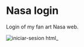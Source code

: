 # Nasa login

Login of my fan art Nasa web.

![iniciar-sesion html_](https://user-images.githubusercontent.com/63475312/152386048-cb97a64a-b8bb-4c96-8dbb-8f50b2752cb7.png)
